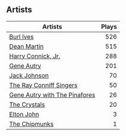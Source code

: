 ## Artists
Artists | Plays 
----- | -----: 
[Burl Ives](/artists/burl-ives-1117) | 526
[Dean Martin](/artists/dean-martin-6555) | 515
[Harry Connick, Jr.](/artists/harry-connick-jr-41411) | 288
[Gene Autry](/artists/gene-autry-1800) | 201
[Jack Johnson](/artists/jack-johnson-6951) | 70
[The Ray Conniff Singers](/artists/the-ray-conniff-singers-104851) | 50
[Gene Autry with The Pinafores](/artists/gene-autry-with-the-pinafores-204996) | 26
[The Crystals](/artists/the-crystals-988) | 20
[Elton John](/artists/elton-john-5041) | 3
[The Chipmunks](/artists/the-chipmunks-29109) | 1

